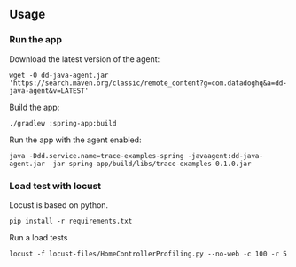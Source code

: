 ## Usage

### Run the app

Download the latest version of the agent:

    wget -O dd-java-agent.jar 'https://search.maven.org/classic/remote_content?g=com.datadoghq&a=dd-java-agent&v=LATEST'

Build the app:

    ./gradlew :spring-app:build

Run the app with the agent enabled:

    java -Ddd.service.name=trace-examples-spring -javaagent:dd-java-agent.jar -jar spring-app/build/libs/trace-examples-0.1.0.jar

### Load test with locust

Locust is based on python.

    pip install -r requirements.txt

Run a load tests

    locust -f locust-files/HomeControllerProfiling.py --no-web -c 100 -r 5
